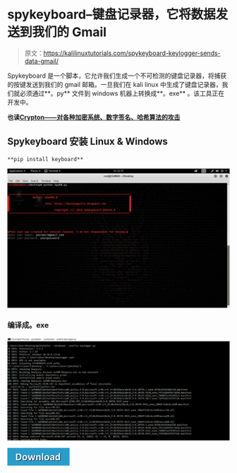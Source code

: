 # spykeyboard–键盘记录器，它将数据发送到我们的 Gmail

> 原文：<https://kalilinuxtutorials.com/spykeyboard-keylogger-sends-data-gmail/>

Spykeyboard 是一个脚本，它允许我们生成一个不可检测的键盘记录器，将捕获的按键发送到我们的 gmail 邮箱。一旦我们在 kali linux 中生成了键盘记录器，我们就必须通过**。py** 文件到 windows 机器上转换成**。exe** 。该工具正在开发中。

**也读[Crypton——对各种加密系统、数字签名、哈希算法的攻击](https://kalilinuxtutorials.com/crypton/)**

## **Spykeyboard 安装 Linux & Windows**

```
**pip install keyboard**
```

![](img//ef7aeff56de796f61faa899a5c31e175.png)

### **编译成。exe**

![](img//4275ee388b99aa77338eaffb9e4b0384.png)

[![](img//d861a9096555aeb1980fc054015933d7.png)](https://github.com/Sh4rk0-666/Spykeyboard)